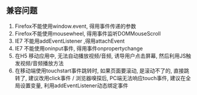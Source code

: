 ## 兼容问题

1. Firefox不能使用window.event, 得用事件传递的参数
2. Firefox不能使用mousewheel, 得用事件监听DOMMouseScroll
3. IE7 不能用addEventListener ,得用attachEvent
4. IE7 不能使用oninput事件, 得用事件onpropertychange
5. 在H5 移动应用中, 无法自动播放视频/音频, 诱导用户点击屏幕, 然后利用JS触发视频/音频播放方法
6. 在移动端使用touchstart事件跳转时, 如果页面要滚动, 是滚动不了的, 直接跳转了, 建议改用click事件 / 浏览器嗅探后, PC端无法响应touch事件, 建议在全局设置变量, 利用addEventListener动态绑定事件